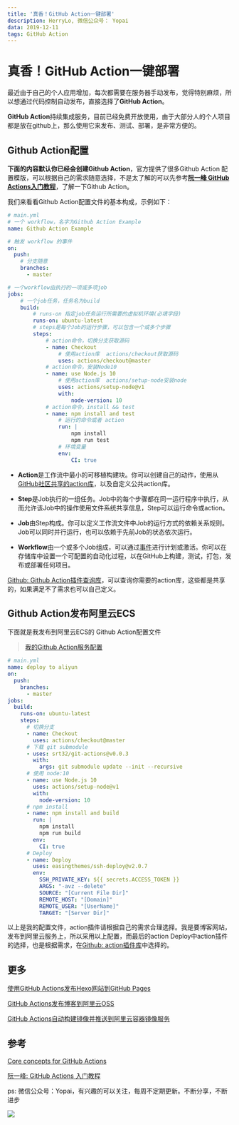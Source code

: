 ```yaml
---
title: '真香！GitHub Action一键部署'
description: HerryLo, 微信公众号： Yopai
data: 2019-12-11
tags: GitHub Action
---
```


# 真香！GitHub Action一键部署

最近由于自己的个人应用增加，每次都需要在服务器手动发布，觉得特别麻烦，所以想通过代码控制自动发布，直接选择了**GitHub Action**。

**GitHub Action**持续集成服务，目前已经免费开放使用，由于大部分人的个人项目都是放在github上，那么使用它来发布、测试、部署，是非常方便的。

## Github Action配置

**下面的内容默认你已经会创建Github Action**，官方提供了很多Github Action 配置模版，可以根据自己的需求随意选择，不是太了解的可以先参考[**阮一峰 GitHub Actions入门教程**](http://www.ruanyifeng.com/blog/2019/09/getting-started-with-github-actions.html)，了解一下Github Action。

我们来看看Github Action配置文件的基本构成，示例如下：

```yml
# main.yml
# 一个 workflow，名字为Github Action Example
name: Github Action Example

# 触发 workflow 的事件
on:
  push:
    # 分支随意
    branches:
      - master

# 一个workflow由执行的一项或多项job
jobs:
    # 一个job任务，任务名为build
    build:
        # runs-on 指定job任务运行所需要的虚拟机环境(必填字段)
        runs-on: ubuntu-latest
        # steps是每个Job的运行步骤，可以包含一个或多个步骤
        steps:
            # action命令，切换分支获取源码
            - name: Checkout
                # 使用action库  actions/checkout获取源码
                uses: actions/checkout@master
            # action命令，安装Node10
            - name: use Node.js 10
                # 使用action库  actions/setup-node安装node
                uses: actions/setup-node@v1
                with:
                    node-version: 10
            # action命令，install && test
            - name: npm install and test
                # 运行的命令或者 action
                run: |
                    npm install
                    npm run test
                # 环境变量
                env:
                    CI: true
```
* **Action**是工作流中最小的可移植构建块。你可以创建自己的动作，使用从[GitHub社区共享的action库](https://github.com/marketplace?utf8=%E2%9C%93&type=actions&query=deploy)，以及自定义公共action库。

* **Step**是Job执行的一组任务。Job中的每个步骤都在同一运行程序中执行，从而允许该Job中的操作使用文件系统共享信息，Step可以运行命令或action。

* **Job**由Step构成。你可以定义工作流文件中Job的运行方式的依赖关系规则。Job可以同时并行运行，也可以依赖于先前Job的状态依次运行。

* **Workflow**由一个或多个Job组成，可以通过[事件](https://help.github.com/cn/actions/automating-your-workflow-with-github-actions/events-that-trigger-workflows)进行计划或激活。你可以在存储库中设置一个可配置的自动化过程，以在GitHub上构建，测试，打包，发布或部署任何项目。

[Github: Github Action插件查询库](https://github.com/marketplace?utf8=%E2%9C%93&type=actions&query=deploy)，可以查询你需要的action库，这些都是共享的，如果满足不了需求也可以自己定义。

## Github Action发布阿里云ECS

下面就是我发布到阿里云ECS的 Github Action配置文件

> [我的Github Action服务配置](https://github.com/HerryLo/BlogPress/blob/master/.github/workflows/main.yml)

```yml
# main.yml
name: deploy to aliyun
on:
  push:
    branches:
      - master
jobs:
  build:
    runs-on: ubuntu-latest
    steps:
      # 切换分支
      - name: Checkout
        uses: actions/checkout@master
      # 下载 git submodule
      - uses: srt32/git-actions@v0.0.3
        with:
          args: git submodule update --init --recursive
      # 使用 node:10
      - name: use Node.js 10
        uses: actions/setup-node@v1
        with:
          node-version: 10
      # npm install
      - name: npm install and build
        run: |
          npm install
          npm run build
        env:
          CI: true
      # Deploy
      - name: Deploy
        uses: easingthemes/ssh-deploy@v2.0.7
        env:
          SSH_PRIVATE_KEY: ${{ secrets.ACCESS_TOKEN }}
          ARGS: "-avz --delete"
          SOURCE: "[Current File Dir]"
          REMOTE_HOST: "[Domain]"
          REMOTE_USER: "[UserName]"
          TARGET: "[Server Dir]"
```
以上是我的配置文件，action插件请根据自己的需求合理选择。我是要博客网站，发布到阿里云服务上，所以采用以上配置，而最后的action Deploy中action插件的选择，也是根据需求，在[Github: action插件库](https://github.com/marketplace?utf8=%E2%9C%93&type=actions&query=deploy)中选择的。

## 更多

[使用GitHub Actions发布Hexo网站到GitHub Pages](https://juejin.im/post/5da03d5e6fb9a04e046bc3a2)

[GitHub Actions发布博客到阿里云OSS](https://juejin.im/post/5ddb2cabe51d45232250b8b3#heading-12)

[GitHub Actions自动构建镜像并推送到阿里云容器镜像服务](https://athorx.com/posts/%E8%81%8A%E6%8A%80%E6%9C%AF/20191007-%E4%BD%BF%E7%94%A8github-actions%E8%87%AA%E5%8A%A8%E6%9E%84%E5%BB%BA%E9%95%9C%E5%83%8F%E5%B9%B6%E6%8E%A8%E9%80%81%E5%88%B0%E9%98%BF%E9%87%8C%E4%BA%91%E5%AE%B9%E5%99%A8%E9%95%9C%E5%83%8F%E6%9C%8D%E5%8A%A1.html)

## 参考

[Core concepts for GitHub Actions](https://help.github.com/en/actions/automating-your-workflow-with-github-actions/core-concepts-for-github-actions)

[阮一峰: GitHub Actions 入门教程](http://www.ruanyifeng.com/blog/2019/09/getting-started-with-github-actions.html)

ps: 微信公众号：Yopai，有兴趣的可以关注，每周不定期更新。不断分享，不断进步

![](/webChat1.png)